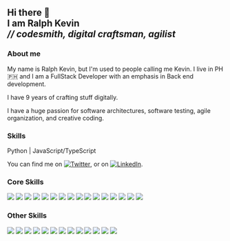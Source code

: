 <h2>
  Hi there 👋 <br/>
  I am Ralph Kevin <br/>
  <i>// codesmith, digital craftsman, agilist</i>
</h1>

### About me
My name is Ralph Kevin, but I'm used to people calling me Kevin. I live in PH 🇵🇭 and I am a FullStack Developer with an emphasis in Back end development.

I have 9 years of crafting stuff digitally.

I have a huge passion for software architectures, software testing, agile organization, and creative coding.

### Skills
Python | JavaScript/TypeScript

<!-- Actual text -->

You can find me on [![Twitter][1.2]][1], or on [![LinkedIn][2.2]][2].

<!-- Icons -->

[1.2]: http://i.imgur.com/wWzX9uB.png (twitter icon without padding)
[2.2]: https://raw.githubusercontent.com/MartinHeinz/MartinHeinz/master/linkedin-3-16.png (LinkedIn icon without padding)

<!-- Links to your social media accounts -->

[1]: https://twitter.com/ralphcasipe1
[2]: https://www.linkedin.com/in/ralph-casipe/

### Core Skills
  
  ![](https://img.shields.io/badge/-JavaScript-2C3E50?style=for-the-badge&logo=javascript)
  ![](https://img.shields.io/badge/-TypeScript-2C3E50?style=for-the-badge&logo=typescript)
  ![](https://img.shields.io/badge/-Git-2C3E50?style=for-the-badge&logo=git)
  ![](https://img.shields.io/badge/-unix-2C3E50?style=for-the-badge&logo=linux)
  ![](https://img.shields.io/badge/-VSCode-2C3E50?style=for-the-badge&logo=visual-studio-code)
  ![](https://img.shields.io/badge/-MongoDB-2C3E50?style=for-the-badge&logo=mongodb)
  ![](https://img.shields.io/badge/-PostgreSQL-2C3E50?style=for-the-badge&logo=postgresql)
  ![](https://img.shields.io/badge/-Redis-2C3E50?style=for-the-badge&logo=redis)
  ![](https://img.shields.io/badge/-Bazel-2C3E50?style=for-the-badge&logo=bazel)
  ![](https://img.shields.io/badge/-CircleCI-2C3E50?style=for-the-badge&logo=circleci)
  ![](https://img.shields.io/badge/-Github%20Actions-2C3E50?style=for-the-badge&logo=github)
  ![](https://img.shields.io/badge/-GraphQL-2C3E50?style=for-the-badge&logo=graphql)
  ![](https://img.shields.io/badge/-Docker-2C3E50?style=for-the-badge&logo=docker)
  ![](https://img.shields.io/badge/-NodeJS-2C3E50?style=for-the-badge&logo=node)
  ![](https://img.shields.io/badge/-Express-2C3E50?style=for-the-badge&logo=express)
  ![](https://img.shields.io/badge/-Koa-2C3E50?style=for-the-badge&logo=koa)
  
### Other Skills
  ![](https://img.shields.io/badge/-Ruby-CCD1D8?style=flat-square&logo=ruby)
  ![](https://img.shields.io/badge/-Elixir-CCD1D8?style=flat-square&logo=elixir)
  ![](https://img.shields.io/badge/-Go-CCD1D8?style=flat-square&logo=go)
  ![](https://img.shields.io/badge/-RethinkDB-CCD1D8?style=flat-square&logo=rethinkdb)
  ![](https://img.shields.io/badge/-RabbitMQ-CCD1D8?style=flat-square&logo=rabbitmq)
  ![](https://img.shields.io/badge/-ActiveMQ-CCD1D8?style=flat-square&logo=activemq)
  ![](https://img.shields.io/badge/-Grafana-CCD1D8?style=flat-square&logo=grafana)
  ![](https://img.shields.io/badge/-Prometheus-CCD1D8?style=flat-square&logo=prometheus) 
  ![](https://img.shields.io/badge/-Kubernetes-CCD1D8?style=flat-square&logo=kubernetes)
  ![](https://img.shields.io/badge/-Mocha-CCD1D8?style=flat-square&logo=mocha)
  ![](https://img.shields.io/badge/-Postman-CCD1D8?style=flat-square&logo=postman)
  ![](https://img.shields.io/badge/-Gherkin-CCD1D8?style=flat-square&logo=cucumber)
  ![](https://img.shields.io/badge/-NestJS-CCD1D8?style=flat-square&logo=nestjs)
